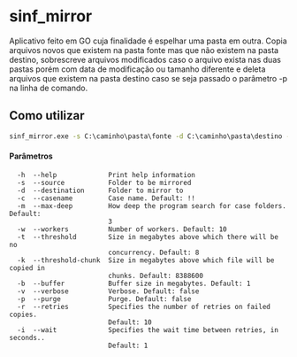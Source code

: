 # sinf_mirror

Aplicativo feito em GO cuja finalidade é espelhar uma pasta em outra. Copia arquivos novos que existem na pasta fonte mas que não existem na pasta destino, sobrescreve arquivos modificados caso o arquivo exista nas duas pastas porém com data de modificação ou tamanho diferente e deleta arquivos que existem na pasta destino caso se seja passado o parâmetro -p na linha de comando.

## Como utilizar

```bat
sinf_mirror.exe -s C:\caminho\pasta\fonte -d C:\caminho\pasta\destino -p
```
#### Parâmetros
```
  -h  --help             Print help information
  -s  --source           Folder to be mirrored
  -d  --destination      Folder to mirror to
  -c  --casename         Case name. Default: !!
  -m  --max-deep         How deep the program search for case folders. Default:
                         3
  -w  --workers          Number of workers. Default: 10
  -t  --threshold        Size in megabytes above which there will be no
                         concurrency. Default: 8
  -k  --threshold-chunk  Size in megabytes above which file will be copied in
                         chunks. Default: 8388600
  -b  --buffer           Buffer size in megabytes. Default: 1
  -v  --verbose          Verbose. Default: false
  -p  --purge            Purge. Default: false
  -r  --retries          Specifies the number of retries on failed copies.
                         Default: 10
  -i  --wait             Specifies the wait time between retries, in seconds..
                         Default: 1
```
